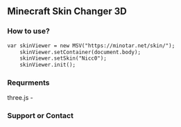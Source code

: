 ## Minecraft Skin Changer 3D



### How to use?

```markdown
var skinViewer = new MSV("https://minotar.net/skin/");
    skinViewer.setContainer(document.body);
    skinViewer.setSkin("Nicc0");
    skinViewer.init();
```
### Requrments

three.js - 

### Support or Contact

